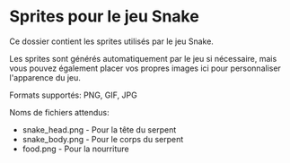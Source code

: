 # Sprites pour le jeu Snake

Ce dossier contient les sprites utilisés par le jeu Snake.

Les sprites sont générés automatiquement par le jeu si nécessaire, mais vous pouvez également placer vos propres images ici pour personnaliser l'apparence du jeu.

Formats supportés: PNG, GIF, JPG

Noms de fichiers attendus:
- snake_head.png - Pour la tête du serpent
- snake_body.png - Pour le corps du serpent
- food.png - Pour la nourriture